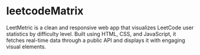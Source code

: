 # leetcodeMatrix
LeetMetric is a clean and responsive web app that visualizes LeetCode user statistics by difficulty level. Built using HTML, CSS, and JavaScript, it fetches real-time data through a public API and displays it with engaging visual elements.
